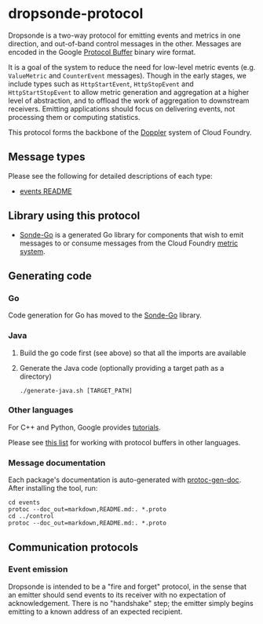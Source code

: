 # dropsonde-protocol

Dropsonde is a two-way protocol for emitting events and metrics in one direction, and out-of-band control messages in the other. Messages are encoded in the Google [Protocol Buffer](https://developers.google.com/protocol-buffers) binary wire format.

It is a goal of the system to reduce the need for low-level metric events (e.g. `ValueMetric` and `CounterEvent` messages). Though in the early stages, we include types such as `HttpStartEvent`, `HttpStopEvent` and `HttpStartStopEvent` to allow metric generation and aggregation at a higher level of abstraction, and to offload the work of aggregation to downstream receivers. Emitting applications should focus on delivering events, not processing them or computing statistics.

This protocol forms the backbone of the [Doppler](https://github.com/cloudfoundry/loggregator) system of Cloud Foundry.

## Message types
Please see the following for detailed descriptions of each type:

* [events README](events/README.md)


## Library using this protocol

* [Sonde-Go](https://github.com/cloudfoundry/sonde-go) is a generated Go library for components that wish to emit messages to or consume messages from the Cloud Foundry [metric system](https://github.com/cloudfoundry/loggregator).

## Generating code

### Go

Code generation for Go has moved to the [Sonde-Go](https://github.com/cloudfoundry/sonde-go) library.

### Java

1. Build the go code first (see above) so that all the imports are available

2. Generate the Java code (optionally providing a target path as a directory)
   ```
   ./generate-java.sh [TARGET_PATH]
   ```
### Other languages

For C++ and Python, Google provides [tutorials](https://developers.google.com/protocol-buffers/docs/tutorials).

Please see [this list](https://github.com/google/protobuf/wiki/Third-Party-Add-ons#Programming_Languages) for working with protocol buffers in other languages.

### Message documentation
Each package's documentation is auto-generated with [protoc-gen-doc](https://github.com/estan/protoc-gen-doc). After installing the tool, run:
```
cd events
protoc --doc_out=markdown,README.md:. *.proto
cd ../control
protoc --doc_out=markdown,README.md:. *.proto
```

## Communication protocols

### Event emission
Dropsonde is intended to be a "fire and forget" protocol, in the sense that an emitter should send events to its receiver with no expectation of acknowledgement. There is no "handshake" step; the emitter simply begins emitting to a known address of an expected recipient. 

